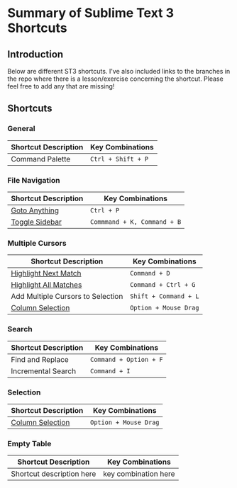 # Summary of Sublime Text 3 Shortcuts

## Introduction
Below are different ST3 shortcuts. I've also included links to the branches in the repo where there is a lesson/exercise concerning the shortcut. Please feel free to add any that are missing!

## Shortcuts

### General
| Shortcut Description            | Key Combinations         |
| ------------------------------- | ------------------------ |
| Command Palette | `Ctrl + Shift + P`

### File Navigation
| Shortcut Description            | Key Combinations         |
| ------------------------------- | ------------------------ |
| [Goto Anything](https://github.com/cgrinaldi/learn-sublime/tree/goto-anything) | `Ctrl + P`
| [Toggle Sidebar](https://github.com/cgrinaldi/learn-sublime/tree/goto-anything) | `Commmand + K, Command + B`

### Multiple Cursors

| Shortcut Description            | Key Combinations         |
| ------------------------------- | ------------------------ |
| [Highlight Next Match](https://github.com/cgrinaldi/learn-sublime/tree/multiple-cursors) | `Command + D` |
| [Highlight All Matches](https://github.com/cgrinaldi/learn-sublime/tree/multiple-cursors) | `Command + Ctrl + G` |
| Add Multiple Cursors to Selection | `Shift + Command + L` |
| [Column Selection](https://github.com/cgrinaldi/learn-sublime/tree/multiple-cursors) | `Option + Mouse Drag`

### Search

| Shortcut Description            | Key Combinations         |
| ------------------------------- | ------------------------ |
| Find and Replace | `Command + Option + F` |
| Incremental Search | `Command + I` |

### Selection

| Shortcut Description            | Key Combinations         |
| ------------------------------- | ------------------------ |
| [Column Selection](https://github.com/cgrinaldi/learn-sublime/tree/multiple-cursors) | `Option + Mouse Drag`

### Empty Table
| Shortcut Description            | Key Combinations         |
| ------------------------------- | ------------------------ |
| Shortcut description here | key combination here
